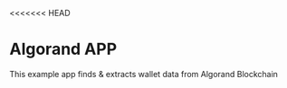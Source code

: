 <<<<<<< HEAD
# Algorand APP 
This example app finds & extracts wallet data from Algorand Blockchain

